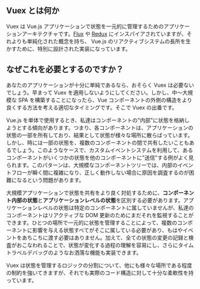 ## Vuex とは何か

Vuex は Vue.js アプリケーションで状態を一元的に管理するためのアプリケーションアーキテクチャです。[Flux](https://facebook.github.io/flux/) や [Redux](https://github.com/rackt/redux) にインスパイアされていますが、それよりも単純化された概念を持ち、 Vue.js のリアクティブシステムの長所を生かすために、特別に設計された実装になっています。

## なぜこれを必要とするのですか？

あなたのアプリケーションが十分に単純であるなら、おそらく Vuex は必要ないでしょう。早まって Vuex を適用しないようにしてください。しかし、中〜大規模な SPA を構築することになったら、Vue コンポーネントの外側の構造をより良くする方法を考える適切なタイミングです。そこで Vuex の出番です。

Vue.js を単体で使用するとき、私達はコンポーネントの"内部"に状態を格納しようとする傾向があります。つまり、各コンポーネントは、アプリケーションの状態の一部を所有しており、結果として状態が様々な場所に散らばっています。しかし、時には一部の状態を、複数のコンポーネントの間で共有したいこともあるでしょう。このようなケースで、カスタムイベントシステムを利用して、あるコンポーネントがいくつかの状態を他のコンポーネントに"送信"する例がよく見られます。このパターンは、大規模なコンポーネントツリーでは、内部のイベントフローが瞬く間に複雑になり、正しく動作しない場合に原因を調査するのが困難になるという問題があります。

大規模アプリケーションで状態を共有をより良く対処するために、**コンポーネント内部の状態**と**アプリケーションレベルの状態**を区別する必要があります。アプリケーションレベルの状態は特定のコンポーネントに属していませんが、私達のコンポーネントはリアクティブな DOM 更新のためにまだそれを監視することができます。ひとつの場所で一元的に状態を管理することによって、複数のコンポーネントに影響を与える状態すべてがそこに属している必要があり、もはやイベントをあちこちに渡す必要はありません。加えて、全ての状態の変更の記録と検査がおこなわれることで、状態が変化する過程の理解を容易にし、さらにタイムトラベルデバッグのようなお洒落な機能も実装できます。

Vuex は状態を管理するロジックの分割について、他にも様々な場所である程度の制約を強いてきますが、それでも実際のコード構造に対して十分な柔軟性を持っています。
